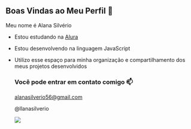 ## Boas Vindas ao Meu Perfil 💙

Meu nome é Alana Silvério

- Estou estudando na [Alura](https://www.alura.com.br)
- Estou desenvolvendo na linguagem JavaScript
- Utilizo esse espaço para minha organização e compartilhamento dos meus projetos desenvolvidos

  ### Você pode entrar em contato comigo 📫

  alanasilverio56@gmail.com
  
  @llanasilverio

  ![](https://media1.tenor.com/m/PTUqxPwBfcUAAAAC/eww-ew.gif)
  
